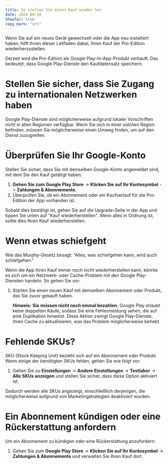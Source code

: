 ```yaml
---
title: So stellen Sie einen Kauf wieder her  
date: 2024-09-18  
ShowToc: true
copy_mark: "src"
---
```


Wenn Sie auf ein neues Gerät gewechselt oder die App neu installiert haben, hilft Ihnen dieser Leitfaden dabei, Ihren Kauf der Pro-Edition wiederherzustellen.

Derzeit wird die Pro-Edition als Google Play-In-App-Produkt verkauft. Das bedeutet, dass Google Play-Dienste den Kaufdatensatz speichern.

# Stellen Sie sicher, dass Sie Zugang zu internationalen Netzwerken haben

Google Play-Dienste sind möglicherweise aufgrund lokaler Vorschriften nicht in allen Regionen verfügbar. Wenn Sie sich in einer solchen Region befinden, müssen Sie möglicherweise einen Umweg finden, um auf den Dienst zuzugreifen.

# Überprüfen Sie Ihr Google-Konto

Stellen Sie sicher, dass Sie mit demselben Google-Konto angemeldet sind, mit dem Sie den Kauf getätigt haben:

1. **Gehen Sie zum Google Play Store** -> **Klicken Sie auf Ihr Kontosymbol** -> **Zahlungen & Abonnements.**  
2. Überprüfen Sie, ob ein Abonnement oder ein Kaufverlauf für die Pro-Edition der App vorhanden ist.

Sobald dies bestätigt ist, gehen Sie auf die Upgrade-Seite in der App und tippen Sie unten auf "Kauf wiederherstellen". Wenn alles in Ordnung ist, sollte dies Ihren Kauf wiederherstellen.

# Wenn etwas schiefgeht

Wie das Murphy-Gesetz besagt: "Alles, was schiefgehen kann, wird auch schiefgehen."

Wenn die App Ihren Kauf immer noch nicht wiederherstellen kann, könnte es sich um ein Netzwerk- oder Cache-Problem mit den Google Play-Diensten handeln. So gehen Sie vor:

1. Starten Sie einen neuen Kauf mit demselben Abonnement oder Produkt, das Sie zuvor gekauft haben.

   **Hinweis:** **Sie müssen nicht noch einmal bezahlen.** Google Play erlaubt keine doppelten Käufe, sodass Sie eine Fehlermeldung sehen, die auf eine Duplikation hinweist. Diese Aktion zwingt Google Play-Dienste, ihren Cache zu aktualisieren, was das Problem möglicherweise behebt.

# Fehlende SKUs?

SKU (Stock Keeping Unit) bezieht sich auf ein Abonnement oder Produkt. Wenn einige der benötigten SKUs fehlen, gehen Sie wie folgt vor:

1. Gehen Sie zu **Einstellungen** -> **Andere Einstellungen** -> **Testlabor** -> **Alle SKUs anzeigen** und stellen Sie sicher, dass diese Option aktiviert ist.

Dadurch werden alle SKUs angezeigt, einschließlich derjenigen, die möglicherweise aufgrund von Marketingstrategien deaktiviert wurden.

# Ein Abonnement kündigen oder eine Rückerstattung anfordern

Um ein Abonnement zu kündigen oder eine Rückerstattung anzufordern:

1. Gehen Sie zum **Google Play Store** -> **Klicken Sie auf Ihr Kontosymbol** -> **Zahlungen & Abonnements** und verwalten Sie Ihren Kauf dort.